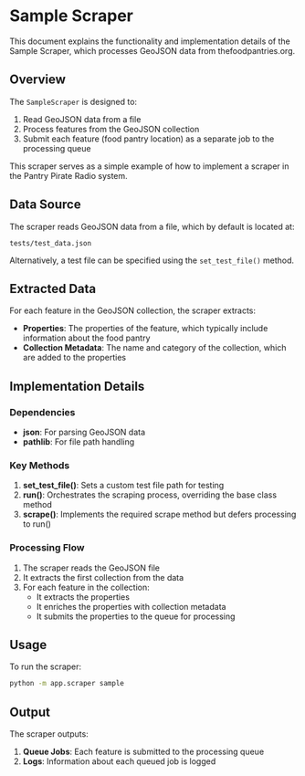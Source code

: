 # Sample Scraper

This document explains the functionality and implementation details of the Sample Scraper, which processes GeoJSON data from thefoodpantries.org.

## Overview

The `SampleScraper` is designed to:

1. Read GeoJSON data from a file
2. Process features from the GeoJSON collection
3. Submit each feature (food pantry location) as a separate job to the processing queue

This scraper serves as a simple example of how to implement a scraper in the Pantry Pirate Radio system.

## Data Source

The scraper reads GeoJSON data from a file, which by default is located at:
```
tests/test_data.json
```

Alternatively, a test file can be specified using the `set_test_file()` method.

## Extracted Data

For each feature in the GeoJSON collection, the scraper extracts:

- **Properties**: The properties of the feature, which typically include information about the food pantry
- **Collection Metadata**: The name and category of the collection, which are added to the properties

## Implementation Details

### Dependencies

- **json**: For parsing GeoJSON data
- **pathlib**: For file path handling

### Key Methods

1. **set_test_file()**: Sets a custom test file path for testing
2. **run()**: Orchestrates the scraping process, overriding the base class method
3. **scrape()**: Implements the required scrape method but defers processing to run()

### Processing Flow

1. The scraper reads the GeoJSON file
2. It extracts the first collection from the data
3. For each feature in the collection:
   - It extracts the properties
   - It enriches the properties with collection metadata
   - It submits the properties to the queue for processing

## Usage

To run the scraper:

```bash
python -m app.scraper sample
```

## Output

The scraper outputs:

1. **Queue Jobs**: Each feature is submitted to the processing queue
2. **Logs**: Information about each queued job is logged

